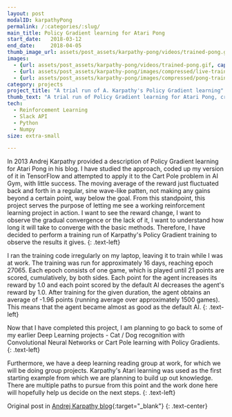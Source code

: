 ```yaml
---
layout: post
modalID: karpathyPong
permalink: /:categories/:slug/
main_title: Policy Gradient learning for Atari Pong
start_date:   2018-03-12
end_date:     2018-04-05
thumb_image_url: assets/post_assets/karpathy-pong/videos/trained-pong.gif
images:
  - {url: assets/post_assets/karpathy-pong/videos/trained-pong.gif, caption: "The visualisation of the Atari Pong game being played during training. For simplicity, the agent (right) can move up or down, but not sit idle.", id: game-visualization}
  - {url: assets/post_assets/karpathy-pong/images/compressed/live-training-reports-slack.png, caption: "Live reporting of the run, on Slack. I've hacked up a very simple bot, allowing to post and update messages directly from the training script.", id: live-training-reports-slack}
  - {url: assets/post_assets/karpathy-pong/images/compressed/pong-training.png, caption: "The outputs seen as the neural network is being trained. 1 is given for a scored point and -1 for every point the default AI scored. In total, 21 points are scored in one epoch.", id: pong-training}
category: projects
project_title: "A trial run of A. Karpathy's Policy Gradient learning"
thumb_text: "A trial run of Policy Gradient learning for Atari Pong, created by Andrej Karpathy."
tech:
  - Reinforcement Learning
  - Slack API
  - Python
  - Numpy
size: extra-small

---
```


<div class="post-content-markdown">

In 2013 Andrej Karpathy provided a description of Policy Gradient learning for Atari Pong in his blog. I have studied the approach, coded up my version of it in TensorFlow and attempted to apply it to the Cart Pole problem in AI Gym, with little success. The moving average of the reward just fluctuated back and forth in a regular, sine wave-like patten, not making any gains beyond a certain point, way below the goal. From this standpoint, this project serves the purpose of letting me see a working reinforcement learning project in action. I want to see the reward change, I want to observe the gradual convergence or the lack of it, I want to understand how long it will take to converge with the basic methods. Therefore, I have decided to perform a training run of Karpathy's Policy Gradient training to observe the results it gives.
{: .text-left}

I ran the training code irregularly on my laptop, leaving it to train while I was at work. The training was run for approximately 16 days, reaching epoch 27065. Each epoch consists of one game, which is played until 21 points are scored, cumulatively, by both sides. Each point for the agent increases its reward by 1.0 and each point scored by the default AI decreases the agent's reward by 1.0. After training for the given duration, the agent obtains an average of -1.96 points (running average over approximately 1500 games). This means that the agent became almost as good as the default AI.
{: .text-left}

Now that I have completed this project, I am planning to go back to some of my earlier Deep Learning projects - Cat / Dog recognition with Convolutional Neural Networks or Cart Pole learning with Policy Gradients.
{: .text-left}

Furthermore, we have a deep learning reading group at work, for which we will be doing group projects. Karpathy's Atari learning was used as the first starting example from which we are planning to build up out knowledge. There are multiple paths to pursue from this point and the work done here will hopefully help us decide on the next steps.
{: .text-left}

Original post in [Andrej Karpathy blog](http://karpathy.github.io/2016/05/31/rl/){:target="_blank"}
{: .text-center}

</div>
